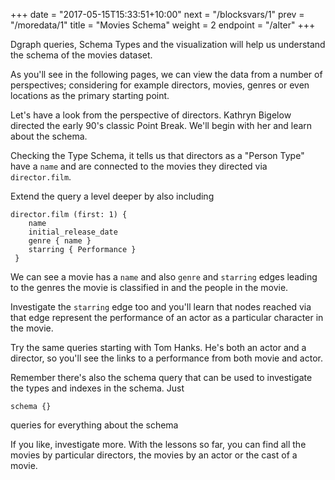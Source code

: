+++
date = "2017-05-15T15:33:51+10:00"
next = "/blocksvars/1"
prev = "/moredata/1"
title = "Movies Schema"
weight = 2
endpoint = "/alter"
+++

Dgraph queries, Schema Types and the visualization will help us understand the schema of the movies dataset.  

As you'll see in the following pages, we can view the data from a number of perspectives; considering for example directors, movies, genres or even locations as the primary starting point.

Let's have a look from the perspective of directors.  Kathryn Bigelow directed the early 90's classic Point Break.  We'll begin with her and learn about the schema.

Checking the Type Schema, it tells us that directors as a "Person Type" have a `name` and are connected to the movies they directed via `director.film`.

Extend the query a level deeper by also including
```
director.film (first: 1) {     
    name
    initial_release_date
    genre { name }
    starring { Performance }
 }
```
We can see a movie has a `name` and also `genre` and `starring` edges leading to the genres the movie is classified in and the people in the movie.  

Investigate the `starring` edge too and you'll learn that nodes reached via that edge represent the performance of an actor as a particular character in the movie.

Try the same queries starting with Tom Hanks. He's both an actor and a director, so you'll see the links to a performance from both movie and actor.

Remember there's also the schema query that can be used to investigate the types and indexes in the schema.  Just
```
schema {}
```
queries for everything about the schema

If you like, investigate more.  With the lessons so far, you can find all the movies by particular directors, the movies by an actor or the cast of a movie.
